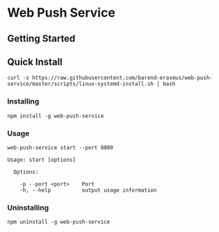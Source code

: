# Web Push Service

## Getting Started

## Quick Install

`curl -s https://raw.githubusercontent.com/barend-erasmus/web-push-service/master/scripts/linux-systemd-install.sh | bash`

### Installing

`npm install -g web-push-service`

### Usage

`web-push-service start --port 8080`

```
Usage: start [options]

  Options:

    -p --port <port>    Port
    -h, --help          output usage information
```

### Uninstalling

`npm uninstall -g web-push-service`

